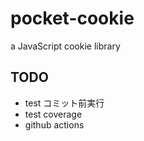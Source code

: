 # pocket-cookie
a JavaScript cookie library

## TODO
 - test  コミット前実行 
 - test coverage
 - github actions
